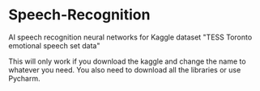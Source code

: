 # Speech-Recognition
AI speech recognition neural networks for Kaggle dataset "TESS Toronto emotional speech set data"

This will only work if you download the kaggle and change the name to whatever you need. 
You also need to download all the libraries or use Pycharm.  
